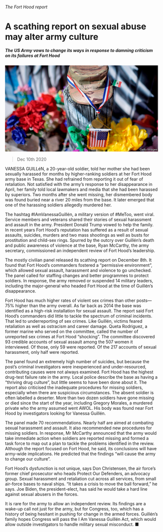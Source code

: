 ###### The Fort Hood report

# A scathing report on sexual abuse may alter army culture 

##### The US Army vows to change its ways in response to damning criticism on its failures at Fort Hood 

![image](images/20201212_USP003_0.jpg) 

> Dec 10th 2020 


VANESSA GUILLéN, a 20-year-old soldier, told her mother she had been sexually harassed for months by higher-ranking soldiers at her Fort Hood army base in Texas. She had refrained from reporting it out of fear of retaliation. Not satisfied with the army’s response to her disappearance in April, her family told local lawmakers and media that she had been harassed by superiors. Two months after she went missing, her dismembered body was found buried near a river 20 miles from the base. It later emerged that one of the harassing soldiers allegedly murdered her.


The hashtag #IAmVanessaGuillén, a military version of #MeToo, went viral. Service members and veterans shared their stories of sexual harassment and assault in the army. President Donald Trump vowed to help the family. In recent years Fort Hood’s reputation has suffered as a result of sexual assaults, suicides, murders and two mass shootings as well as busts for prostitution and child-sex rings. Spurred by the outcry over Guillén’s death and public awareness of violence at the base, Ryan McCarthy, the army secretary, commissioned an independent review of Fort Hood’s leadership.



The mostly civilian panel released its scathing report on December 8th. It found that Fort Hood’s commanders fostered a “permissive environment”, which allowed sexual assault, harassment and violence to go unchecked. The panel called for staffing changes and better programmes to protect soldiers. In response, the army removed or suspended 14 military leaders, including the major-general who headed Fort Hood at the time of Guillén’s disappearance.


Fort Hood has much higher rates of violent sex crimes than other posts—75% higher than the army overall. As far back as 2014 the base was identified as a high-risk installation for sexual assault. The report said Fort Hood’s commanders did little to tackle the spectrum of criminal incidents. That led to underreporting of sex crimes. Like Guillén, victims feared retaliation as well as ostracism and career damage. Queta Rodriguez, a former marine who served on the committee, called the number of unreported sex crimes at Fort Hood “shocking”. The committee discovered 93 credible accounts of sexual assault among the 507 women it interviewed. Of those, only 59 were reported. Of the 217 accounts of sexual harassment, only half were reported.


The panel found an extremely high number of suicides, but because the post’s criminal investigators were inexperienced and under-resourced, contributing causes were not always examined. Fort Hood has the highest drug-test failure rate in the army. Local police describe the base as having a “thriving drug culture”, but little seems to have been done about it. The report also criticised the inadequate procedures for missing soldiers, especially when there are suspicious circumstances. The absent soldier is often labelled a deserter. More than two dozen soldiers have gone missing or died since the start of the year, including Gregory Morales, a murdered private who the army assumed went AWOL. His body was found near Fort Hood by investigators looking for Vanessa Guillén.


The panel made 70 recommendations. Nearly half are aimed at combating sexual harassment and assault. It also recommended new procedures for missing soldiers. In response, Mr McCarthy announced that the army would take immediate action when soldiers are reported missing and formed a task force to map out a plan to tackle the problems identified in the review. Although the report focused on Fort Hood, he said, its conclusions will have army-wide implications. He predicted that the findings “will cause the army to change our culture”.


Fort Hood’s dysfunction is not unique, says Don Christensen, the air force’s former chief prosecutor who heads Protect Our Defenders, an advocacy group. Sexual harassment and retaliation cut across all services, from small air-force bases to naval ships. “It takes a crisis to move the ball forward,” he says. Joe Biden, the president-elect, has said he would take a hard line against sexual abusers in the forces.


It is rare for the army to allow an independent review. Its findings are a wake-up call not just for the army, but for Congress, too, which has a history of being hesitant in pushing for change in the armed forces. Guillén’s family hopes Congress will pass the I Am Vanessa Guillén Act, which would allow outside investigators to handle military sexual misconduct. ■

